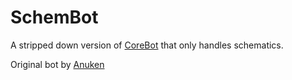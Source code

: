 # SchemBot
A stripped down version of [CoreBot](https://github.com/Anuken/CoreBot) that only handles schematics.

Original bot by [Anuken](https://github.com/Anuken)
